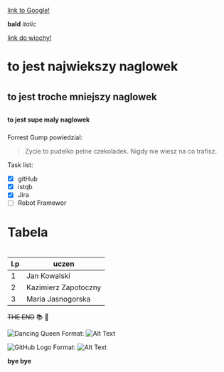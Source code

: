 [link to Google!](http://google.com)


**bald**
*italic*

[link do wiochy!](http://wiocha.pl)


# to jest najwiekszy naglowek <h1>
## to jest troche mniejszy naglowek <h2>
#### to jest supe maly naglowek <h5>

Forrest Gump powiedzial:
> Zycie to pudelko pelne czekoladek.
> Nigdy nie wiesz na co trafisz.


Task list:
- [x] gitHub
- [x] istqb
- [x] Jira
- [ ] Robot Framewor

# Tabela <h1>

l.p | uczen
----|-------
1 | Jan Kowalski
2 | Kazimierz Zapotoczny
3 | Maria Jasnogorska


~~THE END~~ :books: :100:

![Dancing Queen](/octodex.github.com/hulatocat)
Format: ![Alt Text](url)

![GitHub Logo](/images/logo.png)
Format: ![Alt Text](url)

**bye bye**

